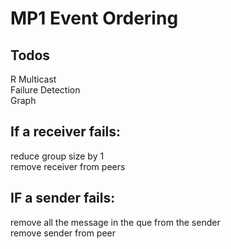 # MP1 Event Ordering

## Todos

R Multicast \
Failure Detection \
Graph

## If a receiver fails:

reduce group size by 1 \
remove receiver from peers

## IF a sender fails:

remove all the message in the que from the sender \
remove sender from peer
